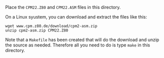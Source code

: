 Place the `CPM22.Z80` and `CPM22.ASM` files in this directory.

On a Linux syustem, you can download and extract the files like this:

```
wget www.cpm.z80.de/download/cpm2-asm.zip
unzip cpm2-asm.zip CPM22.Z80
```

Note that a `Makefile` has been created that will do the download and unzip the source as needed.
Therefore all you need to do is type `make` in this directory.

